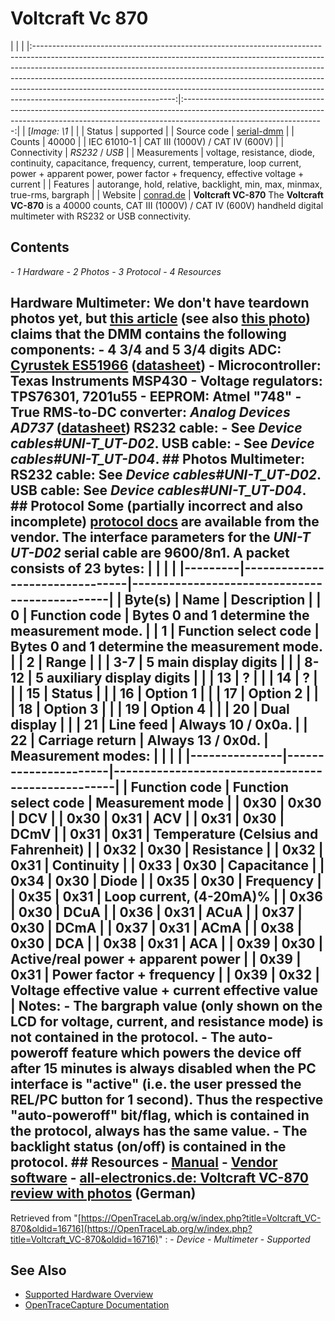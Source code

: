 # Voltcraft Vc 870
| | | |:-----------------------------------------------------------------------------------------------------------------------------------------------------------------------------------------------------------------------------------------------------------------------------------------------------------------------------------------------------------------------------------------------------------------------------------------:|:-----------------------------------------------------------------------------------------------------------------------------------------------------------------------------------------------:| | [*Image: \1* | | | Status | supported | | Source code | [serial-dmm](http://github.com/OpenTraceLab/?p=OpenTraceCapture.git;a=tree;f=src/hardware/serial-dmm) | | Counts | 40000 | | IEC 61010-1 | CAT III (1000V) / CAT IV (600V) | | Connectivity | *RS232* / *USB* | | Measurements | voltage, resistance, diode, continuity, capacitance, frequency, current, temperature, loop current, power + apparent power, power factor + frequency, effective voltage + current | | Features | autorange, hold, relative, backlight, min, max, minmax, true-rms, bargraph | | Website | [conrad.de](http://www.conrad.de/ce/de/product/124603/Hand-Multimeter-digital-VOLTCRAFT-VC870-CAT-III-1000-V-CAT-IV-600-V-Anzeige-Counts-40000) | **Voltcraft VC-870** The **Voltcraft VC-870** is a 40000 counts, CAT III (1000V) / CAT IV (600V) handheld digital multimeter with RS232 or USB connectivity.
## Contents
\- *1 Hardware* \- *2 Photos* \- *3 Protocol* \- *4 Resources*
## Hardware **Multimeter**: We don't have teardown photos yet, but [this article](http://www.all-electronics.de/texte/anzeigen/43807/Digitalmultimeter-VC870) (see also [this photo](http://www.all-electronics.de/upl/text/43/43807/media/23736.jpg)) claims that the DMM contains the following components: \- **4 3/4 and 5 3/4 digits ADC**: [Cyrustek ES51966](http://www.cyrustek.com.tw/product-1-44000.htm#ES51966) ([datasheet](http://www.cyrustek.com.tw/spec/ES51966A.pdf)) \- **Microcontroller**: Texas Instruments MSP430 \- **Voltage regulators**: TPS76301, 7201u55 \- **EEPROM**: Atmel "748" \- **True RMS-to-DC converter**: *Analog Devices AD737* ([datasheet](http://www.analog.com/static/imported-files/data_sheets/AD737.pdf)) **RS232 cable:** \- See *Device cables#UNI-T_UT-D02*. **USB cable:** \- See *Device cables#UNI-T_UT-D04*. ## Photos **Multimeter**: **RS232 cable:** See *Device cables#UNI-T_UT-D02*. **USB cable:** See *Device cables#UNI-T_UT-D04*. ## Protocol Some (partially incorrect and also incomplete) [protocol docs](https://web.archive.org/web/20190412085703/http://www.produktinfo.conrad.com/datenblaetter/100000-124999/124603-in-01-en-Interfaceprotokoll_VC_870_DMM.pdf) are available from the vendor. The interface parameters for the *UNI-T UT-D02* serial cable are **9600/8n1**. A packet consists of 23 bytes: | | | | |---------|--------------------------------|-----------------------------------------------| | Byte(s) | Name | Description | | 0 | **Function code** | Bytes 0 and 1 determine the measurement mode. | | 1 | **Function select code** | Bytes 0 and 1 determine the measurement mode. | | 2 | **Range** | | | 3-7 | **5 main display digits** | | | 8-12 | **5 auxiliary display digits** | | | 13 | **?** | | | 14 | **?** | | | 15 | **Status** | | | 16 | **Option 1** | | | 17 | **Option 2** | | | 18 | **Option 3** | | | 19 | **Option 4** | | | 20 | **Dual display** | | | 21 | **Line feed** | Always 10 / 0x0a. | | 22 | **Carriage return** | Always 13 / 0x0d. | Measurement modes: | | | | |---------------|----------------------|---------------------------------------------------| | Function code | Function select code | Measurement mode | | 0x30 | 0x30 | DCV | | 0x30 | 0x31 | ACV | | 0x31 | 0x30 | DCmV | | 0x31 | 0x31 | Temperature (Celsius and Fahrenheit) | | 0x32 | 0x30 | Resistance | | 0x32 | 0x31 | Continuity | | 0x33 | 0x30 | Capacitance | | 0x34 | 0x30 | Diode | | 0x35 | 0x30 | Frequency | | 0x35 | 0x31 | Loop current, (4-20mA)% | | 0x36 | 0x30 | DCuA | | 0x36 | 0x31 | ACuA | | 0x37 | 0x30 | DCmA | | 0x37 | 0x31 | ACmA | | 0x38 | 0x30 | DCA | | 0x38 | 0x31 | ACA | | 0x39 | 0x30 | Active/real power + apparent power | | 0x39 | 0x31 | Power factor + frequency | | 0x39 | 0x32 | Voltage effective value + current effective value | Notes: \- The bargraph value (only shown on the LCD for voltage, current, and resistance mode) is **not** contained in the protocol. \- The auto-poweroff feature which powers the device off after 15 minutes is always disabled when the PC interface is "active" (i.e. the user pressed the REL/PC button for 1 second). Thus the respective "auto-poweroff" bit/flag, which **is** contained in the protocol, always has the same value. \- The backlight status (on/off) **is** contained in the protocol. ## Resources \- [Manual](https://web.archive.org/web/20190412085707/http://www.produktinfo.conrad.com/datenblaetter/100000-124999/124603-an-01-ml-VOLTCRAFT_VC_870_DMM_de_en_fr_nl.pdf) \- [Vendor software](https://web.archive.org/web/20190412085653/http://www.produktinfo.conrad.com/datenblaetter/100000-124999/124603-up-01-ml-VC_870_Ver_4_2_6_von_XP_bis_WIN7.zip) \- [all-electronics.de: Voltcraft VC-870 review with photos](http://www.all-electronics.de/texte/anzeigen/43807/Digitalmultimeter-VC870) (German)
Retrieved from "[https://OpenTraceLab.org/w/index.php?title=Voltcraft_VC-870&oldid=16716](https://OpenTraceLab.org/w/index.php?title=Voltcraft_VC-870&oldid=16716)"
: \- *Device* \- *Multimeter* \- *Supported*
## See Also
- [Supported Hardware Overview](../supported-hardware.md)
- [OpenTraceCapture Documentation](../../opentracecapture/overview.md)
